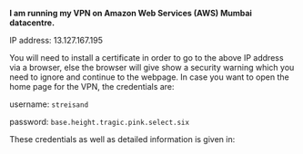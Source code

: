 <b>I am running my VPN on Amazon Web Services (AWS) Mumbai datacentre. </b>

IP address: 13.127.167.195

You will need to install a certificate in order to go to the above IP address via a browser, else the browser will give show a 
security warning which you need to ignore and continue to the webpage.
In case you want to open the home page for the VPN, the credentials are:

username: `streisand`

password: `base.height.tragic.pink.select.six`

These credentials as well as detailed information is given in: 
